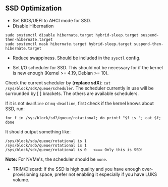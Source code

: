 ## SSD Optimization
+ Set BIOS/UEFI to AHCI mode for SSD.
+ Disable Hibernation
```
sudo systemctl disable hibernate.target hybrid-sleep.target suspend-then-hibernate.target
sudo systemctl mask hibernate.target hybrid-sleep.target suspend-then-hibernate.target
```
+ Reduce swappiness. Should be included in the `sysctl` config.

+ Set I/O scheduler for SSD. This should not be necessary for if the kernel is new enough (Kernel >= 4.19, Debian >= 10).

Check the current scheduler by (**replace sdX**):
`cat /sys/block/sdX/queue/scheduler`.
The scheduler currently in use will be surrounded by [ ] brackets.
The others are available schedulers.

If it is not `deadline` or `mq-deadline`, first check if the kernel knows about SSD, run:
```shell
for f in /sys/block/sd?/queue/rotational; do printf "$f is "; cat $f; done
```
It should output something like:
```shell
/sys/block/sda/queue/rotational is 1
/sys/block/sdb/queue/rotational is 1
/sys/block/sdc/queue/rotational is 0   <=== Only this is SSD!
```
**Note:** For NVMe's, the scheduler should be `none`.

+ TRIM/Discard: If the SSD is high quality and you have enough over-provisioning space, prefer not enabling it especially if you have LUKS volume.
